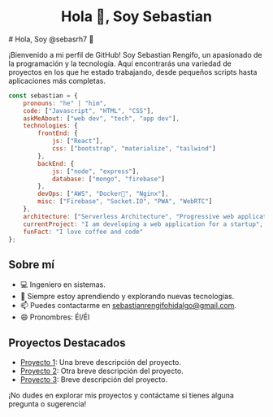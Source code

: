 <h1 align="center">Hola 👋, Soy Sebastian</h1>
# Hola, Soy @sebasrh7 👋

¡Bienvenido a mi perfil de GitHub! Soy Sebastian Rengifo, un apasionado de la programación y la tecnología. Aquí encontrarás una variedad de proyectos en los que he estado trabajando, desde pequeños scripts hasta aplicaciones más completas.

````js
const sebastian = {
    pronouns: "he" | "him",
    code: ["Javascript", "HTML", "CSS"],
    askMeAbout: ["web dev", "tech", "app dev"],
    technologies: {
        frontEnd: {
            js: ["React"],
            css: ["bootstrap", "materialize", "tailwind"]
        },
        backEnd: {
            js: ["node", "express"],
            database: ["mongo", "firebase"]
        },
        devOps: ["AWS", "Docker🐳", "Nginx"],
        misc: ["Firebase", "Socket.IO", "PWA", "WebRTC"]
    },
    architecture: ["Serverless Architecture", "Progressive web applications", "Single page applications"],
    currentProject: "I am developing a web application for a startup",
    funFact: "I love coffee and code"
};
````

## Sobre mí

- 💻 Ingeniero en sistemas.
- 🌱 Siempre estoy aprendiendo y explorando nuevas tecnologías.
- 📫 Puedes contactarme en [sebastianrengifohidalgo@gmail.com](mailto:sebastianrengifohidalgo@gmail.com).
- 😄 Pronombres: Él/Él

## Proyectos Destacados

- [Proyecto 1](link_al_proyecto): Una breve descripción del proyecto.
- [Proyecto 2](link_al_proyecto): Otra breve descripción del proyecto.
- [Proyecto 3](link_al_proyecto): Breve descripción del proyecto.

¡No dudes en explorar mis proyectos y contáctame si tienes alguna pregunta o sugerencia!

<!---
sebasrh7/sebasrh7 is a ✨ special ✨ repository because its `README.md` (this file) appears on your GitHub profile.
You can click the Preview link to take a look at your changes.
--->
